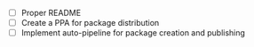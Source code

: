 - [ ] Proper README
- [ ] Create a PPA for package distribution
- [ ] Implement auto-pipeline for package creation and publishing
